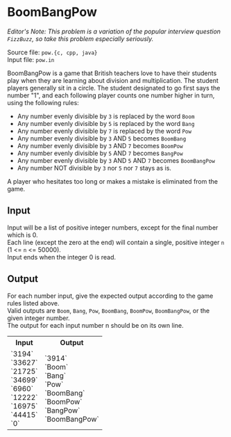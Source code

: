 # BoomBangPow
_Editor's Note: This problem is a variation of the popular interview question `FizzBuzz`, so take this problem especially seriously._  

Source file: `pow.{c, cpp, java}`  
Input file: `pow.in`  

BoomBangPow is a game that British teachers love to have their students play when they are learning about division and multiplication. The student players generally sit in a circle. The student designated to go first says the number "1", and each following player counts one number higher in turn, using the following rules:
+ Any number evenly divisible by `3` is replaced by the word `Boom`
+ Any number evenly divisible by `5` is replaced by the word `Bang`
+ Any number evenly divisible by `7` is replaced by the word `Pow`
+ Any number evenly divisible by `3` AND `5` becomes `BoomBang`
+ Any number evenly divisible by `3` AND `7` becomes `BoomPow`
+ Any number evenly divisible by `5` AND `7` becomes `BangPow`
+ Any number evenly divisible by `3` AND `5` AND `7` becomes `BoomBangPow`
+ Any number NOT divisible by `3` nor `5` nor `7` stays as is.  

A player who hesitates too long or makes a mistake is eliminated from the game.  

## Input
Input will be a list of positive integer numbers, except for the final number which is 0.  
Each line (except the zero at the end) will contain a single, positive integer `n` (1 <= `n` <= 50000).  
Input ends when the integer 0 is read.  

## Output
For each number input, give the expected output according to the game rules listed above.  
Valid outputs are `Boom`, `Bang`, `Pow`, `BoomBang`, `BoomPow`, `BoomBangPow`, or the given integer number.  
The output for each input number n should be on its own line.  

<table><tr><th>Input</th><th>Output</th></tr>
<tr><td>`3194`<br>`33627`<br>`21725`<br>`34699`<br>`6960`<br>`12222`<br>`16975`<br>`44415`<br>`0`</td>
<td>`3914`<br>`Boom`<br>`Bang`<br>`Pow`<br>`BoomBang`<br>`BoomPow`<br>`BangPow`<br>`BoomBangPow`</td>
</tr></table>

